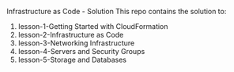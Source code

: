 Infrastructure as Code - Solution
This repo contains the solution to:

1. lesson-1-Getting Started with CloudFormation
2. lesson-2-Infrastructure as Code
3. lesson-3-Networking Infrastructure
4. lesson-4-Servers and Security Groups
5. lesson-5-Storage and Databases

